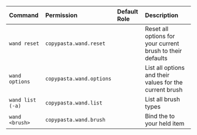 | Command | Permission | Default Role  | Description |
| :------ | :--------- | :-----------  | :---------- |
| `wand reset` | `copypasta.wand.reset` |   | Reset all options for your current brush to their defaults |
| `wand options` | `copypasta.wand.options` |   | List all options and their values for the current brush |
| `wand list (-a)` | `copypasta.wand.list` |   | List all brush types |
| `wand <brush>` | `copypasta.wand.brush` |   | Bind the <brush> to your held item |
